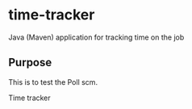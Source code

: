 # time-tracker
Java (Maven) application for tracking time on the job

## Purpose 

This is to test the Poll scm.

Time tracker
